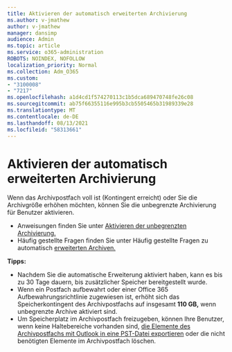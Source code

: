 ```yaml
---
title: Aktivieren der automatisch erweiterten Archivierung
ms.author: v-jmathew
author: v-jmathew
manager: dansimp
audience: Admin
ms.topic: article
ms.service: o365-administration
ROBOTS: NOINDEX, NOFOLLOW
localization_priority: Normal
ms.collection: Adm_O365
ms.custom:
- "3100008"
- "7217"
ms.openlocfilehash: a1d4cd1f574270113c1b5dca689470748fe26c08
ms.sourcegitcommit: ab75f66355116e995b3cb5505465b31989339e28
ms.translationtype: MT
ms.contentlocale: de-DE
ms.lasthandoff: 08/13/2021
ms.locfileid: "58313661"
---
```

# <a name="enable-auto-expanding-archiving"></a>Aktivieren der automatisch erweiterten Archivierung

Wenn das Archivpostfach voll ist (Kontingent erreicht) oder Sie die Archivgröße erhöhen möchten, können Sie die unbegrenzte Archivierung für Benutzer aktivieren.

- Anweisungen finden Sie unter [Aktivieren der unbegrenzten Archivierung.](https://docs.microsoft.com/office365/securitycompliance/enable-unlimited-archiving)
- Häufig gestellte Fragen finden Sie unter Häufig gestellte Fragen zu automatisch [erweiterten Archiven.](https://blogs.technet.microsoft.com/exchange/2018/04/09/office-365-auto-expanding-archives-faq/)

**Tipps:**

- Nachdem Sie die automatische Erweiterung aktiviert haben, kann es bis zu 30 Tage dauern, bis zusätzlicher Speicher bereitgestellt wurde.
- Wenn ein Postfach aufbewahrt oder einer Office 365 Aufbewahrungsrichtlinie zugewiesen ist, erhöht sich das Speicherkontingent des Archivpostfachs auf insgesamt **110 GB,** wenn unbegrenzte Archive aktiviert sind.
- Um Speicherplatz im Archivpostfach freizugeben, können Ihre Benutzer, wenn keine Haltebereiche vorhanden sind, [die Elemente des Archivpostfachs mit Outlook in eine PST-Datei exportieren](https://support.office.com/article/Export-or-backup-email-contacts-and-calendar-to-an-Outlook-pst-file-14252b52-3075-4e9b-be4e-ff9ef1068f91) oder die nicht benötigten Elemente im Archivpostfach löschen.
